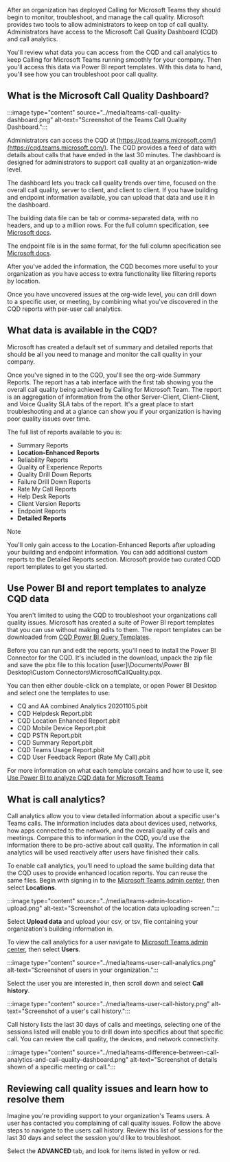 After an organization has deployed Calling for Microsoft Teams they should begin to monitor, troubleshoot, and manage the call quality. Microsoft provides two tools to allow administrators to keep on top of call quality. Administrators have access to the Microsoft Call Quality Dashboard (CQD) and call analytics.

You'll review what data you can access from the CQD and call analytics to keep Calling for Microsoft Teams running smoothly for your company. Then you'll access this data via Power BI report templates. With this data to hand, you'll see how you can troubleshoot poor call quality.

## What is the Microsoft Call Quality Dashboard?

:::image type="content" source="../media/teams-call-quality-dashboard.png" alt-text="Screenshot of the Teams Call Quality Dashboard.":::

Administrators can access the CQD at [https://cqd.teams.microsoft.com/](https://cqd.teams.microsoft.com/). The CQD provides a feed of data with details about calls that have ended in the last 30 minutes. The dashboard is designed for administrators to support call quality at an organization-wide level.

The dashboard lets you track call quality trends over time, focused on the overall call quality, server to client, and client to client. If you have building and endpoint information available, you can upload that data and use it in the dashboard.

The building data file can be tab or comma-separated data, with no headers, and up to a million rows. For the full column specification, see [Microsoft docs](/microsoftteams/cqd-upload-tenant-building-data#upload-building-data-file).

The endpoint file is in the same format, for the full column specification see [Microsoft docs](/microsoftteams/cqd-upload-tenant-building-data#endpoint-data-file).

After you've added the information, the CQD becomes more useful to your organization as you have access to extra functionality like filtering reports by location.

Once you have uncovered issues at the org-wide level, you can drill down to a specific user, or meeting, by combining what you've discovered in the CQD reports with per-user call analytics.

## What data is available in the CQD?

Microsoft has created a default set of summary and detailed reports that should be all you need to manage and monitor the call quality in your company.

Once you've signed in to the CQD, you'll see the org-wide Summary Reports. The report has a tab interface with the first tab showing you the overall call quality being achieved by Calling for Microsoft Team. The report is an aggregation of information from the other Server-Client, Client-Client, and Voice Quality SLA tabs of the report. It's a great place to start troubleshooting and at a glance can show you if your organization is having poor quality issues over time.

The full list of reports available to you is:

- Summary Reports
- **Location-Enhanced Reports**
- Reliability Reports
- Quality of Experience Reports
- Quality Drill Down Reports
- Failure Drill Down Reports
- Rate My Call Reports
- Help Desk Reports
- Client Version Reports
- Endpoint Reports
- **Detailed Reports**

> [!NOTE]
> You'll only gain access to the Location-Enhanced Reports after uploading your building and endpoint information. You can add additional custom reports to the Detailed Reports section. Microsoft provide two curated CQD report templates to get you started.

## Use Power BI and report templates to analyze CQD data

You aren't limited to using the CQD to troubleshoot your organizations call quality issues. Microsoft has created a suite of Power BI report templates that you can use without making edits to them. The report templates can be downloaded from [CQD Power BI Query Templates](https://www.microsoft.com/download/details.aspx?id=102291).

Before you can run and edit the reports, you'll need to install the Power BI Connector for the CQD. It's included in the download, unpack the zip file and save the pbx file to this location [user]\Documents\Power BI Desktop\Custom Connectors\MicrosoftCallQuality.pqx.

You can then either double-click on a template, or open Power BI Desktop and select one the templates to use:

- CQ and AA combined Analytics 20201105.pbit
- CQD Helpdesk Report.pbit
- CQD Location Enhanced Report.pbit
- CQD Mobile Device Report.pbit
- CQD PSTN Report.pbit
- CQD Summary Report.pbit
- CQD Teams Usage Report.pbit
- CQD User Feedback Report (Rate My Call).pbit

For more information on what each template contains and how to use it, see [Use Power BI to analyze CQD data for Microsoft Teams](/microsoftteams/cqd-power-bi-query-templates)

## What is call analytics?

Call analytics allow you to view detailed information about a specific user's Teams calls. The information includes data about devices used, networks, how apps connected to the network, and the overall quality of calls and meetings. Compare this to information in the CQD, you'd use the information there to be pro-active about call quality. The information in call analytics will be used reactively after users have finished their calls.

To enable call analytics, you'll need to upload the same building data that the CQD uses to provide enhanced location reports. You can reuse the same files. Begin with signing in to the [Microsoft Teams admin center](https://admin.teams.microsoft.com/reporting-labels), then select **Locations**.

:::image type="content" source="../media/teams-admin-location-upload.png" alt-text="Screenshot of the location data uploading screen.":::

Select **Upload data** and upload your csv, or tsv, file containing your organization's building information in.

To view the call analytics for a user navigate to [Microsoft Teams admin center](https://admin.teams.microsoft.com/users), then select **Users**.

:::image type="content" source="../media/teams-user-call-analytics.png" alt-text="Screenshot of users in your organization.":::

Select the user you are interested in, then scroll down and select **Call history**.

:::image type="content" source="../media/teams-user-call-history.png" alt-text="Screenshot of a user's call history.":::

Call history lists the last 30 days of calls and meetings, selecting one of the sessions listed will enable you to drill down into specifics about that specific call. You can review the call quality, the devices, and network connectivity.

:::image type="content" source="../media/teams-difference-between-call-analytics-and-call-quality-dashboard.png" alt-text="Screenshot of details shown of a specific meeting or call.":::

## Reviewing call quality issues and learn how to resolve them

Imagine you're providing support to your organization's Teams users. A user has contacted you complaining of call quality issues. Follow the above steps to navigate to the users call history. Review this list of sessions for the last 30 days and select the session you'd like to troubleshoot.

Select the **ADVANCED** tab, and look for items listed in yellow or red.
